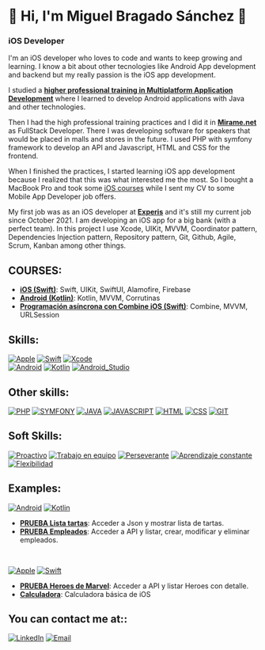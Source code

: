 # 👋 Hi, I'm Miguel Bragado Sánchez 👋
### iOS Developer

I'm an iOS developer who loves to code and wants to keep growing and learning. I know a bit about other tecnologies like Android App development and backend but my really passion is the iOS app development.

I studied a [**higher professional training in Multiplatform Application Development**](https://iesclaradelrey.es/portal/index.php/es/ensenanzas/ensenanzas-listado/840-dm) where I learned to develop Android applications with Java and other technologies.

Then I had the high professional training practices and I did it in [**Mirame.net**](https://www.mirame.net/) as FullStack Developer. There I was developing software for speakers that would be placed in malls and stores in the future. I used PHP with symfony framework to develop an API and Javascript, HTML and CSS for the frontend.

When I finished the practices, I started learning iOS app development because I realized that this was what interested me the most. So I bought a MacBook Pro and took some [iOS courses](https://github.com/MiguelBS-GH/MiguelBS-GH/edit/main/README.md#cursos) while I sent my CV to some Mobile App Developer job offers.

My first job was as an iOS developer at [**Experis**](https://www.experis.es/) and it's still my current job since October 2021. I am developing an iOS app for a big bank (with a perfect team). In this project I use Xcode, UIKit, MVVM, Coordinator pattern, Dependencies Injection pattern, Repository pattern, Git, Github, Agile, Scrum, Kanban among other things.

## COURSES:

- [**iOS (Swift)**](https://www.udemy.com/certificate/UC-0a2a1719-a60b-4991-9922-39c29ad9dca5/): Swift, UIKit, SwiftUI, Alamofire, Firebase
- [**Android (Kotlin)**](https://hotmart.s3.amazonaws.com/certificate/tmp/69825aad-d78a-486c-8b35-f51b3c8e0c17--610138168.pdf?X-Amz-Security-Token=FwoGZXIvYXdzEG0aDMBFq9U4JbpqbLhXZCKZBDhuieNRizGZ2pYNhAPZCu3NUns9ZDtegXUNfvN8Ym1CC5GzIfNAwocAL3OxRYNR%2BEcdmKpHokFXVuy4MgA%2F6ORlshgdJl0x31jz5vpb4MLbgexYlfpZ7YsJwYSoD6moaVi7p5JtJf2WZPfXKMQros8GLY%2B6GsSsklq%2FOWg13R9iPHHEYA3yFWQt%2BVYIhXrbg31oz66fD%2BdjM5UDTpuHgUYLUqldPyRrG7CHMsXOgvoDlZDgKzeGyLD9iluxP3MCHNNaDhFsn5jEUQI6KIbptBXqQZZYdL36SYBdYVha6wH5a2fxsjq2b8FJukrVhLHcyj1pbz%2BWxTpoMwpvbZQFCtSfFfMgNxDqWRD1Mihhd19SHROt5Xm5velVNnsRUQyOKhOwLN28gRdt%2F3dEIVvNeVdDCnfQDBjUI2pRi%2BSwlycRVCLppcscySZVbIE1mTgj8hDr1U99U4%2B4FaxhHrPspuSXxrGizOZT4QUAUG55a5KBM3XYcBA9WC2VuPtOPqwNdJ80GomtLq939wKTdID%2BMskDtkt4FQBv4o5WnURnoOXnVh1yX5IEev8rS0alLmH%2FhE1vVP8NCUf3qfBaryUtFJ2tT7y4%2FDkiQ%2FS7%2FP8QS2uUMwEfbjALn5QdU2ObhxYBCfGIQfqKP%2F9sq7ErGL%2BfA4EmP1LOY%2FPs%2BnmXLLJ7w1ZjXLF3WFj3vPY1Nva3xELx%2FxitY0%2FtUsIsSiixgd%2BfBjIqzFhCrg5k7XWFZr2Jf2ry4Wdz9eFkM2hMcqUOp%2BxPq2%2BD2G8PyQ%2BZ8s0U&X-Amz-Algorithm=AWS4-HMAC-SHA256&X-Amz-Date=20230223T200330Z&X-Amz-SignedHeaders=host&X-Amz-Expires=3600&X-Amz-Credential=ASIAXC3ZS5EW76GBLXHB%2F20230223%2Fus-east-1%2Fs3%2Faws4_request&X-Amz-Signature=b8627d463ed4f8c29c17a4d1076367c43902deb3503a5f999b550ded3b558a3a): Kotlin, MVVM, Corrutinas
- [**Programación asíncrona con Combine iOS (Swift)**](https://www.udemy.com/certificate/UC-89a4a813-44e4-4e98-9c69-05f4dfcfc6a3/): Combine, MVVM, URLSession



## Skills:
[![Apple](https://img.shields.io/badge/iOS-999999?style=for-the-badge&logo=apple&logoColor=white&labelColor=101010)]()
[![Swift](https://img.shields.io/badge/Swift-FA7343?style=for-the-badge&logo=swift&logoColor=white&labelColor=101010)]()
[![Xcode](https://img.shields.io/badge/Xcode-1575F9?style=for-the-badge&logo=xcode&logoColor=white&labelColor=101010)]()
</br>
[![Android](https://img.shields.io/badge/Android-3DDC84?style=for-the-badge&logo=android&logoColor=white&labelColor=101010)]()
[![Kotlin](https://img.shields.io/badge/Kotlin-0095D5?style=for-the-badge&logo=kotlin&logoColor=white&labelColor=101010)]()
[![Android_Studio](https://img.shields.io/badge/Android_Studio-3DDC84?style=for-the-badge&logo=android-studio&logoColor=white&labelColor=101010)]()

## Other skills:
[![PHP](https://img.shields.io/badge/PHP-0095D1?style=for-the-badge&logo=php&logoColor=white&labelColor=101010)]()
[![SYMFONY](https://img.shields.io/badge/SYMFONY-999999?style=for-the-badge&logo=symfony&logoColor=white&labelColor=101010)]()
[![JAVA](https://img.shields.io/badge/Java-ff7b00?style=for-the-badge&logo=java&logoColor=white&labelColor=101010)]()
[![JAVASCRIPT](https://img.shields.io/badge/JavaScript-ffc800?style=for-the-badge&logo=javascript&logoColor=white&labelColor=101010)]()
[![HTML](https://img.shields.io/badge/HTML5-e88300?style=for-the-badge&logo=html5&logoColor=white&labelColor=101010)]()
[![CSS](https://img.shields.io/badge/CSS3-0097e8?style=for-the-badge&logo=css3&logoColor=white&labelColor=101010)]()
[![GIT](https://img.shields.io/badge/Git-ff6f00?style=for-the-badge&logo=git&logoColor=white&labelColor=101010)]()

## Soft Skills:
[![Proactivo](https://img.shields.io/badge/PROACTIVO-0095D1?style=for-the-badge&logo=&logoColor=white&labelColor=101010)]()
[![Trabajo en equipo](https://img.shields.io/badge/Trabajo_en_equipo-0095D1?style=for-the-badge&logo=&logoColor=white&labelColor=101010)]()
[![Perseverante](https://img.shields.io/badge/Perseverante-0095D1?style=for-the-badge&logo=&logoColor=white&labelColor=101010)]()
[![Aprendizaje constante](https://img.shields.io/badge/Aprendizaje_constante-0095D1?style=for-the-badge&logo=&logoColor=white&labelColor=101010)]()
[![Flexibilidad](https://img.shields.io/badge/Flexibilidad-0095D1?style=for-the-badge&logo=&logoColor=white&labelColor=101010)]()

## Examples:
[![Android](https://img.shields.io/badge/Android-3DDC84?style=for-the-badge&logo=android&logoColor=white&labelColor=101010)]() 
[![Kotlin](https://img.shields.io/badge/Kotlin-0095D5?style=for-the-badge&logo=kotlin&logoColor=white&labelColor=101010)]()
- [**PRUEBA Lista tartas**](https://github.com/MiguelBS-GH/CakesListApp.git): Acceder a Json y mostrar lista de tartas.
- [**PRUEBA Empleados**](https://github.com/MiguelBS-GH/AndroidExercise.git): Acceder a API y listar, crear, modificar y eliminar empleados.

</br>

[![Apple](https://img.shields.io/badge/iOS-999999?style=for-the-badge&logo=apple&logoColor=white&labelColor=101010)]()
[![Swift](https://img.shields.io/badge/Swift-FA7343?style=for-the-badge&logo=swift&logoColor=white&labelColor=101010)]()
- [**PRUEBA Heroes de Marvel**](https://github.com/MiguelBS-GH/MarvelApp-iOS.git): Acceder a API y listar Heroes con detalle.
- [**Calculadora**](https://github.com/MiguelBS-GH/MarvelApp-iOS.git): Calculadora básica de iOS

## You can contact me at::
[![LinkedIn](https://img.shields.io/badge/LinkedIn-Miguel_Bragado-0077B5?style=for-the-badge&logo=linkedin&logoColor=white&labelColor=101010)](https://www.linkedin.com/in/miguel-bragado-s%C3%A1nchez-873362183/)
[![Email](https://img.shields.io/badge/gmail-m.bragado.99@gmail.com-D14836?style=for-the-badge&logo=gmail&logoColor=white&labelColor=101010)](mailto:m.bragado.99@gmail.com)

